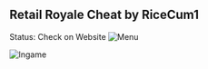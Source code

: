 ## **Retail Royale Cheat by RiceCum1**

Status: Check on Website
![Menu](https://i.imgur.com/liYNQc4.png)

![Ingame](https://i.imgur.com/6VrMfpj.png)
